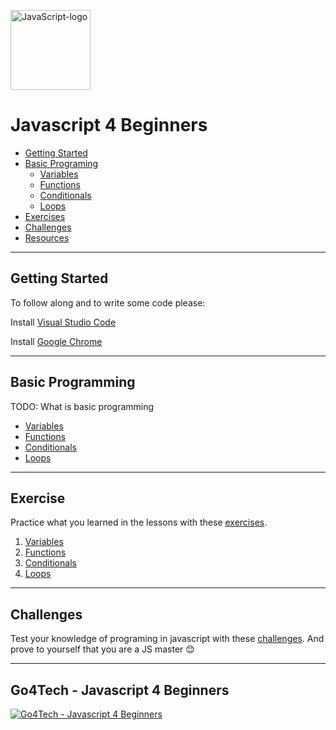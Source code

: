 <a title="Ramaksoud2000 via Chris Williams [Public domain], via Wikimedia Commons" href="https://commons.wikimedia.org/wiki/File:JavaScript-logo.png"><img width="128" alt="JavaScript-logo" src="https://upload.wikimedia.org/wikipedia/commons/thumb/6/6a/JavaScript-logo.png/128px-JavaScript-logo.png"></a>

# Javascript 4 Beginners

- [Getting Started](#getting-started)
- [Basic Programing](Lessons/)
  - [Variables](Lessons/1.%20Variables.md)
  - [Functions](Lessons/2.%20Functions.md)
  - [Conditionals](Lessons/3.%20Conditionals.md)
  - [Loops](Lessons/4.%20Loops.md)
- [Exercises](Exercises/)
- [Challenges](Challenges/)
- [Resources](Resurces/)

---

## Getting Started

To follow along and to write some code please:

Install [Visual Studio Code](https://code.visualstudio.com/Download)

Install [Google Chrome](https://www.google.com/chrome/)

---

## Basic Programming

TODO: What is basic programming

  - [Variables](Lessons/1.%20Variables.md)
  - [Functions](Lessons/2.%20Functions.md)
  - [Conditionals](Lessons/3.%20Conditionals.md)
  - [Loops](Lessons/4.%20Loops.md)

---

## Exercise

Practice what you learned in the lessons with these [exercises](Exercises/).

1. [Variables](Lessons/1.%20Variables.md)
2. [Functions](Lessons/2.%20Functions.md)
3. [Conditionals](Lessons/3.%20Conditionals.md)
4. [Loops](Lessons/4.%20Loops.md)

---

## Challenges

Test your knowledge of programing in javascript with these [challenges](Challenges/). And prove to yourself that you are a JS master 😊

---

## Go4Tech - Javascript 4 Beginners

[![Go4Tech - Javascript 4 Beginners](https://i.vimeocdn.com/video/740451786_640.webp)](https://vimeo.com/301756824 "Go4Tech - Javascript 4 Beginners")